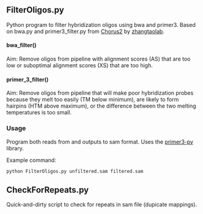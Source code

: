 ## FilterOligos.py

Python program to filter hybridization oligos using bwa and primer3. Based on bwa.py and primer3_filter.py from [Chorus2](https://github.com/zhangtaolab/Chorus2) by [zhangtaolab](https://github.com/zhangtaolab).

#### bwa_filter()
Aim: Remove oligos from pipeline with alignment scores (AS) that are too low or suboptimal alignment scores (XS) that are too high.

#### primer_3_filter()
Aim: Remove oligos from pipeline that will make poor hybridization probes because they melt too easily (TM below minimum), are likely to form hairpins (HTM above maximum), or the difference between the two melting temperatures is too small.

### Usage
Program both reads from and outputs to sam format. Uses the [primer3-py](https://pypi.org/project/primer3-py/) library.

Example command:
```
python FilterOligos.py unfiltered.sam filtered.sam
```


## CheckForRepeats.py
Quick-and-dirty script to check for repeats in sam file (dupicate mappings).
